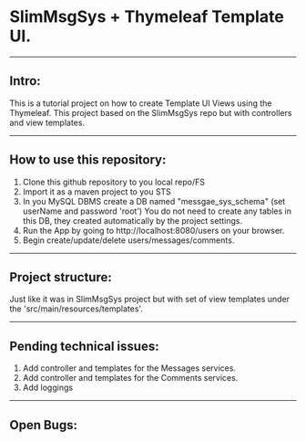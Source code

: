 # SlimMsgSys + Thymeleaf Template UI.
****
## Intro:
This is a tutorial project on how to create Template UI Views using the Thymeleaf.
This project based on the SlimMsgSys repo but with controllers and view templates.
****
## How to use this repository:
1. Clone this github repository to you local repo/FS
2. Import it as a maven project to you STS
3. In you MySQL DBMS create a DB named "messgae_sys_schema" (set userName and password 'root')
   You do not need to create any tables in this DB, they created automatically by the project settings.
4. Run the App by going to http://localhost:8080/users on your browser.
5. Begin create/update/delete users/messages/comments.

****
## Project structure:
Just like it was in SlimMsgSys project but with set of view templates under the 'src/main/resources/templates'.
****

## Pending technical issues:
1. Add controller and templates for the Messages services.
2. Add controller and templates for the Comments services.
3. Add loggings
****

## Open Bugs:
